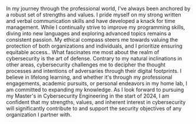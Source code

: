 In my journey through the professional world, I've always been anchored by a robust set of strengths and values. I pride myself on my strong written and verbal 
communication skills and have developed a knack for time management. While I continually strive to improve my programming skills, diving into new languages and exploring advanced topics remains a consistent passion. My ethical compass steers me towards valuing the protection of both organizations and individuals, and I prioritize ensuring equitable access.. 
<break>
<break>
What fascinates me most about the realm of cybersecurity is the art of defense. Contrary to my natural inclinations in other areas, cybersecurity challenges me to decipher the thought processes and intentions of adversaries through their digital footprints. I believe in lifelong learning, and whether it's through my professional engagements, academic pursuits, or personal endeavors in my home lab, I am committed to expanding my knowledge. As I look forward to pursuing my Master's in Cybersecurity Engineering in the start of 2024, I am confident that my strengths, values, and inherent interest in cybersecurity will significantly contribute to and support the security objectives of any organization I partner with.
